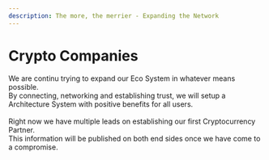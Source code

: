 ```yaml
---
description: The more, the merrier - Expanding the Network
---
```


# Crypto Companies

We are continu trying to expand our Eco System in whatever means possible. \
By connecting, networking and establishing trust, we will setup a Architecture System with positive benefits for all users.\
\
Right now we have multiple leads on establishing our first Cryptocurrency Partner.\
This information will be published on both end sides once we have come to a compromise.
